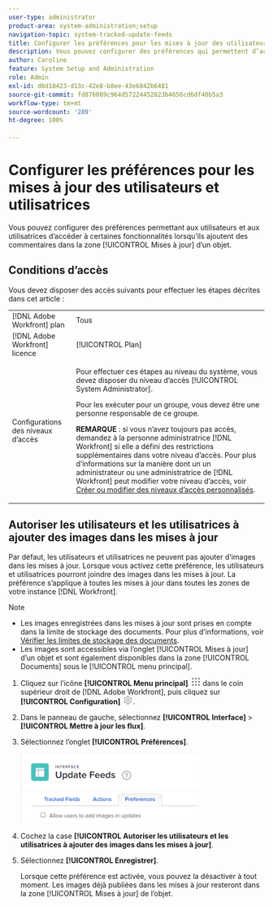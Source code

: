 ```yaml
---
user-type: administrator
product-area: system-administration;setup
navigation-topic: system-tracked-update-feeds
title: Configurer les préférences pour les mises à jour des utilisateurs et utilisatrices
description: Vous pouvez configurer des préférences qui permettent d’accéder à certaines fonctionnalités lorsque les utilisateurs et les utilisatrices ajoutent des commentaires dans la zone [!UICONTROL Mises à jour] d’un objet.
author: Caroline
feature: System Setup and Administration
role: Admin
exl-id: d6d18423-d13c-42e8-b8ee-43e6842b6481
source-git-commit: fd876089c964d57224452023b4656cd6df40b5a3
workflow-type: tm+mt
source-wordcount: '289'
ht-degree: 100%

---
```


# Configurer les préférences pour les mises à jour des utilisateurs et utilisatrices

Vous pouvez configurer des préférences permettant aux utilisateurs et aux utilisatrices d’accéder à certaines fonctionnalités lorsqu’ils ajoutent des commentaires dans la zone [!UICONTROL Mises à jour] d’un objet.

## Conditions d’accès

Vous devez disposer des accès suivants pour effectuer les étapes décrites dans cet article :

<table style="table-layout:auto"> 
 <col> 
 <col> 
 <tbody> 
  <tr> 
   <td role="rowheader">[!DNL Adobe Workfront] plan</td> 
   <td>Tous</td> 
  </tr> 
  <tr> 
   <td role="rowheader">[!DNL Adobe Workfront] licence</td> 
   <td>[!UICONTROL Plan]</td> 
  </tr> 
  <tr> 
   <td role="rowheader">Configurations des niveaux d’accès</td> 
   <td> <p>Pour effectuer ces étapes au niveau du système, vous devez disposer du niveau d’accès [!UICONTROL System Administrator].</p><p>Pour les exécuter pour un groupe, vous devez être une personne responsable de ce groupe.</p> <p><b>REMARQUE</b> : si vous n’avez toujours pas accès, demandez à la personne administratrice [!DNL Workfront] si elle a défini des restrictions supplémentaires dans votre niveau d’accès. Pour plus d’informations sur la manière dont un un administrateur ou une administratrice de [!DNL Workfront] peut modifier votre niveau d’accès, voir <a href="../../../administration-and-setup/add-users/configure-and-grant-access/create-modify-access-levels.md" class="MCXref xref">Créer ou modifier des niveaux d’accès personnalisés</a>.</p> </td> 
  </tr> 
 </tbody> 
</table>

## Autoriser les utilisateurs et les utilisatrices à ajouter des images dans les mises à jour

Par défaut, les utilisateurs et utilisatrices ne peuvent pas ajouter d’images dans les mises à jour. Lorsque vous activez cette préférence, les utilisateurs et utilisatrices pourront joindre des images dans les mises à jour. La préférence s’applique à toutes les mises à jour dans toutes les zones de votre instance [!DNL Workfront].

>[!NOTE]
>
>* Les images enregistrées dans les mises à jour sont prises en compte dans la limite de stockage des documents. Pour plus d’informations, voir [Vérifier les limites de stockage des documents](../../../documents/managing-documents/check-document-storage.md).
>* Les images sont accessibles via l’onglet [!UICONTROL Mises à jour] d’un objet et sont également disponibles dans la zone [!UICONTROL Documents] sous le [!UICONTROL menu principal].
>

1. Cliquez sur l’icône **[!UICONTROL Menu principal]** ![](assets/main-menu-icon.png) dans le coin supérieur droit de [!DNL Adobe Workfront], puis cliquez sur **[!UICONTROL Configuration]** ![](assets/gear-icon-settings.png).
1. Dans le panneau de gauche, sélectionnez **[!UICONTROL Interface]** > **[!UICONTROL Mettre à jour les flux]**.
1. Sélectionnez l’onglet **[!UICONTROL Préférences]**.

   ![Préférences utilisateur pour les flux de mise à jour](assets/updatefeeds-preferences-350x137.png)

1. Cochez la case **[!UICONTROL Autoriser les utilisateurs et les utilisatrices à ajouter des images dans les mises à jour]**.
1. Sélectionnez **[!UICONTROL Enregistrer]**.

   Lorsque cette préférence est activée, vous pouvez la désactiver à tout moment. Les images déjà publiées dans les mises à jour resteront dans la zone [!UICONTROL Mises à jour] de l’objet.
